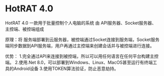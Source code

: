 # HotRAT 4.0
 HotRAT 4.0
一款用于批量控制个人电脑的系统
由 API服务器、Socket服务器、主控端、被控端组成

原理：将 服务端部署到云服务器，被控端通过Socket连接到服务端，Socket服务端同步数据到API服务端，用户再通过主控端来创建会话并与被控端进行连接。

优势：
1.完全通过API来连接到被控端，所以可以用任何语言在任何平台构建主控端。
2.使用.Net 8.0，可以部署到Windows、Linux、MacOS甚至运行有终端工具的Android设备
3.使用TOKEN算法验证，防止恶意劫持。
